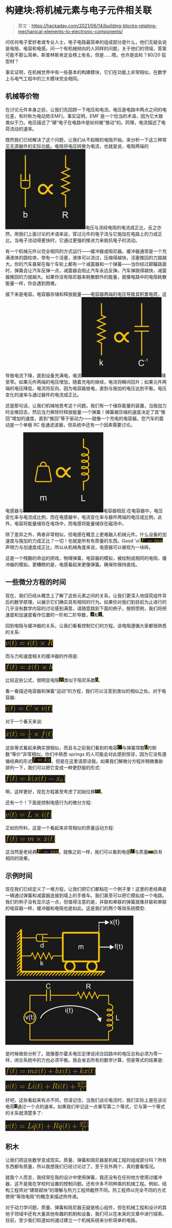 # 构建块:将机械元素与电子元件相关联

> 原文：<https://hackaday.com/2021/06/14/building-blocks-relating-mechanical-elements-to-electronic-components/>

问任何电子爱好者或专业人士，电子电路最简单的组成部分是什么，他们无疑会说是电阻、电容和电感。问一个有机械倾向的人同样的问题，关于他们的领域，答案可能不那么简单。斯普林斯肯定会榜上有名，但是……嗯。也许是齿轮？80/20 铝型材？

事实证明，在机械世界中有一些基本的构建模块，它们在功能上非常相似，在数学上与电气工程中的三大模块完全相同。

## 机械等价物

在讨论元件本身之前，让我们先回顾一下电压和电流。电压是电路中两点之间的电位差，有时称为电动势(EMF)。事实证明，EMF 是一个恰当的术语，因为它大致类似于力。电压描述了“硬”电子在电路中是如何被“推动”的。同理，电流描述了电荷流动的速率。

既然我们已经解决了这个问题，让我们从不起眼的电阻开始，来分析一下这三种常见无源器件的实际功能。电阻将电压转换为电流，也就是说，电阻两端的![](img/ac67994132efdb180fe49951cf968211.png)电压与流经电阻的电流成正比，反之亦然。用我们上面讨论的术语来说，穿过元件的电子流与它施加在电路上的力成正比。当电子流动得更快时，它通过更强的推进力来抵抗电子的流动。

有一个机械元件以完全相同的方式运行——缓冲器或阻尼器。缓冲器通常是一个充满液体的圆柱体，带有一个活塞，液体可以流过，压缩得越快，活塞推回的力就越大。你的汽车悬架在每个车轮上都有一个减震器和一个弹簧——当你经过颠簸路面时，弹簧会让汽车反弹一点，减震器会阻止汽车永远反弹。汽车弹跳得越快，减震器推回的力就越大。如果你没有阻尼器来耗散额外的能量，就像电路中的电阻耗散能量一样，你会遇到困难。

接下来是电容。电容器存储和释放能量——电容器两端的电压导致其积累电荷，这导致电流下降，直到设备充满电，电流![](img/26e30a22bc4874e4b779f27112b81d5d.png)降至零。如果元件两端的电压增加，随着充电的继续，电流将瞬间回升；如果元件两端的电压降低，电流将反向，因为电容器放电，直到与施加的电压达到平衡。电压变化的速率与通过器件的电流成正比。

还是那句话，让我们机械地思考这个问题。我们有一个储存能量的装置，当施加力时会推回去，然后当力移除时释放能量:一个弹簧！弹簧被压缩的速度决定了其“推回”增加的速度，直到“推回”等于驱动力——就像一个充电的电容器。您汽车的震动是一个单极 RC 低通滤波器，但系统中还有一个因素需要讨论。

电感器与![](img/21b91d0c75dabc23bb6ec12142bfa97e.png)电容器相反:在电容器中，电压变化率与电流成比例，而在电感器中，电流变化率与器件两端的电压成比例。此外，电容将能量储存在电场中，而电感将能量储存在磁场中。

除了差异之外，两者非常相似，但电感在概念上更难融入机械元件。什么设备的加速度与施加的力成正比？一切！也就是所有有质量的东西。Good 'ol ![F=ma](img/ea3a6b1adb1e32f3a583a70f76c20706.png)声明力与加速度成正比，所以从机械角度来说，电感器可以被视为一块砖。

这是一个残酷的命运的把戏，物理弹簧，电容器的模拟，被绘制成相同的电阻，缓冲器的模拟。更糟糕的是，电感看起来更像弹簧。确保你保持直线。

## 一些微分方程的时间

现在，我们已经从概念上了解了这些元素之间的关系，让我们更深入地探究组件背后的数学原理，以展示它们确实具有相同的行为。如果你对我们到目前为止进行的几乎没有数学内容的讨论感到满意，请随意跳到下面的例子。按照惯例，我们将把速度和加速度看作位置的一阶和二阶导数，![\dot{x}](img/642338fabdbf6fa30b223d9d302ea5ad.png)和![\ddot{x}](img/295b52d057bfe971a95c2ba5bf2cf4b2.png)。

回到电阻与缓冲器的关系，让我们看看控制它们的方程。该电阻遵循大家都很熟悉的关系:

![v(t)=i(t)\times R](img/ca229d664f30a9a8b4279f6cbc245a04.png)

而与力和速度相关的缓冲器的作用是:

![f(t)=\dot{x}(t)\times b](img/a1d8c0ea1023750d27b71f11b26aee94.png)

比较这些公式，很明显电阻![R](img/404048fef84bc1470fe426af3d6ae60b.png)类似于阻尼系数![b](img/db0eb27468a5c5417090c2e8634c1e75.png)。

看一看描述电容器和弹簧“运动”的方程，我们可以注意到类似的相似之处。对于电容器:

![i(t)=C\times \dot{v}(t)](img/14de219af0eaf9c73afe8f5faff6f8b2.png)

对于一个春天来说:

![\dot{x}(t)=\frac{1}{k} \times \dot{f}(t)](img/8b60d0866171ec2cea8bee9870ec2e87.png)

这些等式看起来确实很相似，而且与之前我们看到的电容![C](img/ba4c87736b33c56aab36697375d497e2.png)与弹簧常数![k](img/a46fc01d24949e37cfd9639a2fb46a27.png)的倒数“等价”非常相似。你们中熟悉 springs 的人可能会对此感到惊讶，因为它没有遵循经典的形式![f=kx](img/6d94514b7fe5d841e088d7b6626c12e4.png)，但是在这里请原谅我。如果我们解微分方程并稍微重新排列一下，我们可以把它变成一种更舒服的形式:

![f(t)=k(x(t)-x_0)](img/bdc847839784b10820127fa756afed9a.png)

啊，这样更好，现在方程甚至考虑了初始位移![x_0](img/572256d2744d554709c6a3b7ab7a7f36.png)。

还有一个！下面是控制电感行为的微分方程:

![v(t)=L \times \dot{i}(t)](img/9cf30040477cf5a7d24aecefbf65daef.png)

正如你所料，这是一个看起来非常相似的质量运动方程:

![f(t)=m\times\ddot{x}(t)](img/36b27d576935cfa53a8522bbe1cabdbc.png)

这当然是老经典![F=ma](img/ea3a6b1adb1e32f3a583a70f76c20706.png)。就像之前一样，我们可以看到电感![L](img/6c6c3dbfd2f35eb7d4cee9bb93903970.png)与质量![m](img/6bbfb2a1494c75921178e0f2f7d9f4e5.png)具有相同的效果。

## 示例时间

现在我们已经定义了一堆方程，让我们把它们都粘在一个例子里！这里的老经典是一辆通过弹簧和减震器连接到墙上的手推车。我们甚至可以把它模拟成一个电路。我们的例子没有显示这一点，但值得注意的是，并联和串联的弹簧就像并联和串联的电容器一样，缓冲器和电阻也是如此。这是我们的两个等效系统模型:

![](img/e10f7d49d06b43633508b50bf3f2d517.png) ![](img/b78ae6e606010ac46121c9a90b6c4c4b.png)

是时候做些分析了。就像基尔霍夫电压定律说闭合回路中的电压总和必须为零一样，闭合系统中的力也必须平衡。我会省去所有的数学计算，但是等式的结果是:

![f(t)=m\ddot{x}(t) + b\dot{x}(t) + kx(t)](img/eb09e994c1ababdd932faae9a576bbc0.png)

![v(t)=L\dot{i}(t) + Ri(t) + \frac{q(t)}{C}](img/faf79d10a0a6cba5f7093005f92eeedb.png)

好吧，这些看起来有点不同，但请记住，当我们谈论电流时，我们实际上是在谈论电荷![q](img/f9026778320d8d5509937eac20c7f497.png)通过一个点的速率。如果我们牢记这一点重写第二个等式，它与第一个等式的关系就清楚多了:

![v(t)=L\ddot{q}(t) + R\dot{q}(t) + \frac{q(t)}{C}](img/1449d6d1ba9593f88124ed1067b1392a.png)

## 积木

让我们把这些数学变成现实。质量、弹簧和阻尼器是机械工程的组成部分吗？所有东西都有质量，所以我想我们已经讨论过了。至于另外两个，真的要看情况。

就我个人而言，我经常在我的设计中使用弹簧，我还没有在任何地方使用过缓冲器，这不是我在学校时设置的控制问题。还有许多不同种类的机械工程。例如，结构工程师对“建筑砌块”的理解与热力工程师截然不同。热工程师以完全不同的方式使用“等效电阻”的概念来描述热传递。

对于动力学问题，质量、弹簧和阻尼器无疑是核心组件，但在机械工程和设计的其他子领域中还有大量其他有趣的机制和设备，我们可以在未来的文章中进行探索。目前，至少我们知道如何通过建立一个机械系统来分析简单的电路。